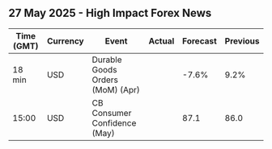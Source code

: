 ## 27 May 2025 - High Impact Forex News

| Time (GMT) | Currency | Event | Actual | Forecast | Previous |
|------|----------|-------|--------|----------|----------|
| 18 min | USD | Durable Goods Orders (MoM) (Apr) |  | -7.6% | 9.2% |
| 15:00 | USD | CB Consumer Confidence (May) |  | 87.1 | 86.0 |
